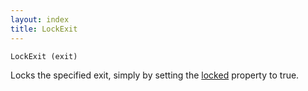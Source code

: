 ```yaml
---
layout: index
title: LockExit
---
```


    LockExit (exit)

Locks the specified exit, simply by setting the [locked](../../attributes/locked.html) property to true.
